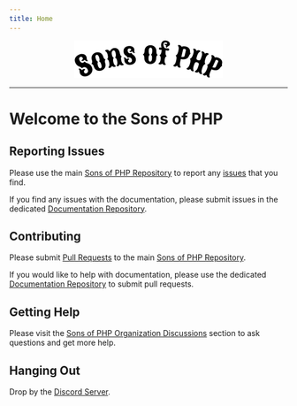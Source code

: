 ```yaml
---
title: Home
---
```


<div align="center">
  <img src="https://raw.githubusercontent.com/SonsOfPHP/.github/main/assets/top-rocker.png" />
</div>
<hr>

# Welcome to the Sons of PHP

## Reporting Issues

Please use the main [Sons of PHP Repository][mother-repo] to report any [issues][issues] that
you find.

If you find any issues with the documentation, please submit issues in the
dedicated [Documentation Repository][docs-repo].

## Contributing

Please submit [Pull Requests][pull-requests] to the main [Sons of PHP Repository][mother-repo].

If you would like to help with documentation, please use the dedicated
[Documentation Repository][docs-repo] to submit pull requests.

## Getting Help

Please visit the [Sons of PHP Organization Discussions][discussions] section to
ask questions and get more help.

## Hanging Out

Drop by the [Discord Server][discord].

[discussions]: https://github.com/orgs/SonsOfPHP/discussions
[mother-repo]: https://github.com/SonsOfPHP/sonsofphp
[pull-requests]: https://github.com/SonsOfPHP/sonsofphp/pulls
[issues]: https://github.com/SonsOfPHP/sonsofphp/issues
[docs-repo]: https://github.com/SonsOfPHP/sonsofphp-docs
[discord]: https://discord.gg/sdVxNhFqND
